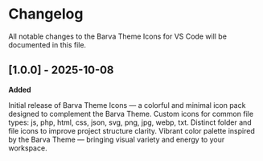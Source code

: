 # Changelog
All notable changes to the Barva Theme Icons for VS Code will be documented in this file.

## [1.0.0] - 2025-10-08
**Added**

Initial release of Barva Theme Icons — a colorful and minimal icon pack designed to complement the Barva Theme.
Custom icons for common file types: js, php, html, css, json, svg, png, jpg, webp, txt.
Distinct folder and file icons to improve project structure clarity.
Vibrant color palette inspired by the Barva Theme — bringing visual variety and energy to your workspace.

